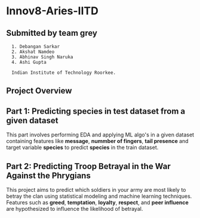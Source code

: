 # Innov8-Aries-IITD
## Submitted by **team grey**

      1. Debangan Sarkar
      2. Akshat Namdeo
      3. Abhinav Singh Naruka
      4. Ashi Gupta

      Indian Institute of Technology Roorkee.

## Project Overview
## Part 1: Predicting species in test dataset from a given dataset
This part involves performing EDA and applying ML algo's in a given dataset containing features like **message**, **nummber of fingers**, **tail presence** and target variable **species** to predict **species** in the train dataset.

## Part 2: Predicting Troop Betrayal in the War Against the Phrygians
This project aims to predict which soldiers in your army are most likely to betray the clan using statistical modeling and machine learning techniques. Features such as **greed**, **temptation**, **loyalty**, **respect**, and **peer influence** are hypothesized to influence the likelihood of betrayal.
